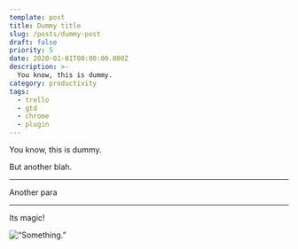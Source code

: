 ```yaml
---
template: post
title: Dummy title
slug: /posts/dummy-post
draft: false
priority: 5
date: 2020-01-01T00:00:00.000Z
description: >-
  You know, this is dummy.
category: productivity
tags:
  - trello
  - gtd
  - chrome
  - plugin
---
```


You know, this is dummy.

But another blah.

---

Another para

---

Its magic!

![“Something.”](/media/trello-gtd/06.png '“Something.”')
